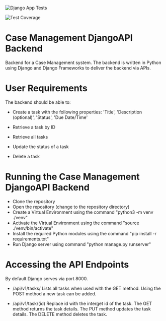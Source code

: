 ![Django App Tests](https://github.com/geektechdude/CaseManagement-DjangoAPI-Backend/actions/workflows/test_django.yml/badge.svg)

![Test Coverage](https://github.com/geektechdude/CaseManagement-DjangoAPI-Backend/actions/workflows/test_coverage.yml/badge.svg)


# Case Management DjangoAPI Backend
Backend for a Case Management system. The backend is written in Python using Django and Django Frameworks to deliver the backend via APIs.

# User Requirements
The backend should be able to:

- Create a task with the following properties: 'Title', 'Description (optional)', 'Status', 'Due Date/Time'

- Retrieve a task by ID

- Retrieve all tasks

- Update the status of a task

- Delete a task

# Running the Case Management DjangoAPI Backend
- Clone the repository
- Open the repository (change to the repository directory)
- Create a Virtual Environment using the command "python3 -m venv ./venv"
- Activate the Virtual Environment using the command "source ./venv/bin/activate"
- Install the required Python modules using the command "pip install -r requirements.txt"
- Run Django server using command "python manage.py runserver"

# Accessing the API Endpoints
By default Django serves via port 8000.

- /api/v1/tasks/ 
Lists all tasks when used with the GET method. Using the POST method a new task can be added.

- /api/v1/task/(id)
Replace id with the interget id of the task. The GET method returns the task details. The PUT method updates the task details. The DELETE method deletes the task.